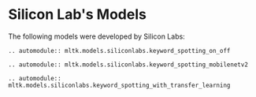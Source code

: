 # Silicon Lab's Models

The following models were developed by Silicon Labs:

```{eval-rst}
.. automodule:: mltk.models.siliconlabs.keyword_spotting_on_off
```

```{eval-rst}
.. automodule:: mltk.models.siliconlabs.keyword_spotting_mobilenetv2
```

```{eval-rst}
.. automodule:: mltk.models.siliconlabs.keyword_spotting_with_transfer_learning
```

